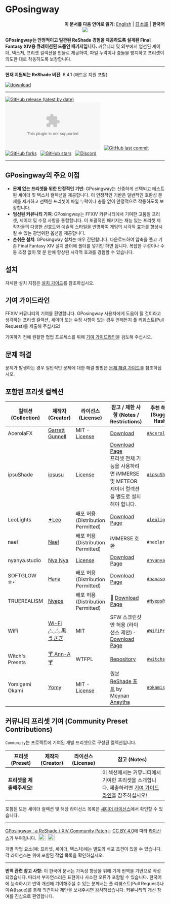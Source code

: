 # GPosingway

<div align="right">
  <b>이 문서를 다음 언어로 읽기:</b>
  <a href="./README.md">English</a> | 
  <a href="./README.ja.md">日本語</a> | 
  <b>한국어</b> 
</div>

<div align="center">
  <img src='https://github.com/GPosingway/GPosingway/assets/18711130/c919c030-dff2-47e8-905d-f52d098aaa45'>
</div>

**GPosingway는 안정적이고 일관된 ReShade 경험을 제공하도록 설계된 Final Fantasy XIV용 큐레이션된 드롭인 패키지입니다.** 커뮤니티 및 외부에서 엄선된 셰이더, 텍스처, 프리셋 컬렉션을 번들로 제공하여, 파일 누락이나 충돌을 방지하고 프리셋이 의도한 대로 작동하도록 보장합니다.

---

**현재 지원되는 ReShade 버전**: 6.4.1 (애드온 지원 포함)

<a href='https://github.com/gposingway/gposingway/releases/latest'>![download](https://github.com/gposingway/gposingway/assets/18711130/e29bc268-09d3-4b00-9d80-a5d6f964c5de)</a>


---

[![GitHub release (latest by date)](https://img.shields.io/github/v/release/GPosingway/GPosingway)](https://github.com/GPosingway/GPosingway/releases/latest) &nbsp;
[![GitHub All Releases](https://img.shields.io/github/downloads/gposingway/gposingway/gposingway.zip?style=flat&logo=instacart&logoColor=23bbea&color=1182c3)](https://github.com/GPosingway/GPosingway/releases) &nbsp;
[![GitHub last commit](https://img.shields.io/github/last-commit/GPosingway/GPosingway)](https://github.com/GPosingway/GPosingway/commits/main) &nbsp;
[![GitHub forks](https://img.shields.io/github/forks/GPosingway/GPosingway?style=social)](https://github.com/GPosingway/GPosingway/network/members) &nbsp;
[![GitHub stars](https://img.shields.io/github/stars/GPosingway/GPosingway?style=social)](https://github.com/GPosingway/GPosingway/stargazers) &nbsp;
[![Discord](https://img.shields.io/discord/1124828911700811957?label=Discord&logo=discord&logoColor=white)](https://discord.com/servers/sights-of-eorzea-1124828911700811957)

---

## GPosingway의 주요 이점

- **문제 없는 프리셋을 위한 안정적인 기반**: GPosingway는 신중하게 선택되고 테스트된 셰이더 및 텍스처 컬렉션을 제공합니다. 이 안정적인 기반은 일반적인 호환성 문제를 제거하고 선택한 프리셋이 파일 누락이나 충돌 없이 안정적으로 작동하도록 보장합니다.
- **엄선된 커뮤니티 기여**: GPosingway는 FFXIV 커뮤니티에서 기여한 고품질 프리셋, 셰이더 및 수정 사항을 통합합니다. 이 포괄적인 패키지는 재능 있는 프리셋 제작자들의 다양한 선호도와 예술적 스타일을 반영하여 게임의 시각적 효과를 향상시킬 수 있는 광범위한 옵션을 제공합니다.
- **손쉬운 설치**: GPosingway 설치는 매우 간단합니다. 다운로드하여 압축을 풀고 기존 Final Fantasy XIV 설치 폴더에 폴더를 넣기만 하면 됩니다. 복잡한 구성이나 수동 조정 없이 몇 분 만에 향상된 시각적 효과를 경험할 수 있습니다.

## 설치

자세한 설치 지침은 [설치 가이드](md/installation_guide.ko.md)를 참조하십시오.

## 기여 가이드라인

FFXIV 커뮤니티의 기여를 환영합니다. GPosingway 사용자에게 도움이 될 것이라고 생각하는 프리셋 컬렉션, 셰이더 또는 수정 사항이 있는 경우 언제든지 풀 리퀘스트(Pull Request)를 제출해 주십시오!

기여하기 전에 원활한 협업 프로세스를 위해 [기여 가이드라인](md/contributing.ko.md)을 검토해 주십시오.

## 문제 해결

문제가 발생하는 경우 일반적인 문제에 대한 해결 방법은 [문제 해결 가이드](md/troubleshooting.ko.md)를 참조하십시오.

## 포함된 프리셋 컬렉션

| 컬렉션 (Collection) | 제작자 (Creator) | 라이선스 (License) | 참고 / 제한 사항 (Notes / Restrictions) | 추천 해시태그 (Suggested Hashtag) |
|---|---|---|---|---|
| AcerolaFX | [Garrett Gunnell](https://github.com/GarrettGunnell) | MIT - [License](https://github.com/GarrettGunnell/AcerolaFX?tab=MIT-1-ov-file) | [Download](https://github.com/GarrettGunnell/AcerolaFX/archive/refs/heads/main.zip)  | [`#AcerolaFX`](https://twitter.com/intent/tweet?text=%23AcerolaFX) |
| ipsuShade | [ipsusu](https://twitter.com/ipsusu) | [License](https://github.com/ipsusu/IpsuShade/blob/master/LICENSE.md) | [Download Page](https://github.com/ipsusu/IpsuShade)<br/>프리셋 전체 기능을 사용하려면 iMMERSE 및 METEOR 셰이더 컬렉션을 별도로 설치해야 합니다. | [`#ipsuShade`](https://twitter.com/intent/tweet?text=%23ipsuShade) |
| LeoLights | [✦Leo](https://x.com/Leo__xiv) | 배포 허용 (Distribution Permitted) | [Download Page](https://ko-fi.com/leo__xiv/shop) | [`#leolights`](https://twitter.com/intent/tweet?text=%23leolights) |
| nael | [Nael](https://x.com/naelwynn_xiv) | 배포 허용 (Distribution Permitted) | iMMERSE 호환 | [`#naelpresets`](https://twitter.com/intent/tweet?text=%23naelpresets) |
| nyanya.studio | [Nya Nya](https://x.com/nyanyaxiv) | [License](https://github.com/nyanyastudio/presets/blob/main/LICENSE) | [Download Page](https://github.com/nyanyastudio/presets) | [`#nyanyastudio`](https://twitter.com/intent/tweet?text=%23nyanyastudio) |
| SOFTGLOW ✮⋆˙ | [Hana](https://twitter.com/sheepysoftie) | 배포 허용 (Distribution Permitted) | [Download Page](https://ko-fi.com/s/1942b62bb5)  | [`#hanasofties`](https://twitter.com/intent/tweet?text=%23hanasofties) |
| TRUEREALISM | [Nyeps](https://twitter.com/FFXIVNyeps) | 배포 허용 (Distribution Permitted) | 🍔 [Download Page](https://ko-fi.com/s/ac0d1c86a2)  | [`#NyepsRealism`](https://twitter.com/intent/tweet?text=%23NyepsRealism) |
| WiFi | [Wi-Fi ₍ᐢ.ˬ.ᐢ₎ 黒うさぎ](https://twitter.com/wifi_photospire) | MIT | SFW 스크린샷만 허용 (라이선스 제안) · [Download Page](https://lit.link/en/wifiphotospire)  | [`#WifiPresets`](https://twitter.com/intent/tweet?text=%23WifiPresets) |
| Witch's Presets | [🍸 Ann-A 🍸](https://twitter.com/NIRVANN_A) | WTFPL | [Repository](https://github.com/WitchMana/WitchsPresetsReshade)  | [`#witchspresets`](https://twitter.com/intent/tweet?text=%23witchspresets) |
| Yomigami Okami | [Yomy](https://twitter.com/Yomigammy) | MIT - [License](https://github.com/MeynanAneytha/YomigamiOkami-reshade-shaders/blob/main/LICENSE) | 원본 [ReShade 포트](https://github.com/MeynanAneytha/YomigamiOkami-reshade-shaders#yomigamiokami-reshade-560-port) by [Meynan Aneytha](https://twitter.com/meynan_ffxiv) | [`#okamishader`](https://twitter.com/intent/tweet?text=%23okamishader) |

## 커뮤니티 프리셋 기여 (Community Preset Contributions)

`Community`는 프로젝트에 기여된 개별 프리셋으로 구성된 컬렉션입니다.

| 프리셋 (Preset) | 제작자 (Creator) | 라이선스 (License) | 참고 (Notes) |
|---|---|---|---|
| **프리셋을 제출해주세요!** |  |  |  이 섹션에서는 커뮤니티에서 기여한 프리셋을 소개합니다. 제출하려면 [기여 가이드라인](md/contributing.ko.md)을 참조하십시오! |

포함된 모든 셰이더 컬렉션 및 해당 라이선스 목록은 [셰이더 라이선스](md/shader_licenses.ko.md)에서 확인할 수 있습니다.

---

[GPosingway · a ReShade / XIV Community Patch](https://github.com/GPosingway/GPosingway/tree/main)는 [CC BY 4.0](http://creativecommons.org/licenses/by/4.0/?ref=chooser-v1)에 따라 [라이선스](license.ko.md)가 부여됩니다.
<img style="height:22px!important;margin-left:3px;vertical-align:text-bottom;" src="https://mirrors.creativecommons.org/presskit/icons/cc.svg?ref=chooser-v1">
<img style="height:22px!important;margin-left:3px;vertical-align:text-bottom;" src="https://mirrors.creativecommons.org/presskit/icons/by.svg?ref=chooser-v1">

개별 작업 요소(예: 프리셋, 셰이더, 텍스처)에는 별도의 배포 조건이 있을 수 있습니다. 각 라이선스는 위에 포함된 작업 목록을 확인하십시오.

---

**번역 관련 참고 사항:** 이 한국어 문서는 가독성 향상을 위해 기계 번역을 기반으로 작성되었습니다. 따라서 부자연스러운 표현이나 사소한 오류가 포함될 수 있습니다. 한국어에 능숙하시고 번역 개선에 기여해주실 수 있는 분께서는 풀 리퀘스트(Pull Request)나 이슈(Issue)를 통해 의견이나 제안을 보내주시면 감사하겠습니다. 커뮤니티의 개선 참여를 진심으로 환영합니다.
